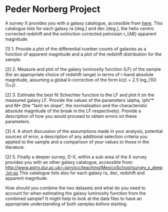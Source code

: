 # Peder Norberg Project

A survey X provides you with a galaxy catalogue, accessible from 
[here](http://www.astro.dur.ac.uk/~iprn/icc/teaching/MexicoSchool/survey_x.txt.gz). This catalogue 
lists for each galaxy ra [deg.] and dec [deg.], the helio centric corrected redshift and the 
extinction corrected petrosian r_{AB} apparent magnitude.

[1] 1. Provide a plot of the differential number counts of galaxies as a function of apparent 
       magnitude and a plot of the redshift distribution for the sample.

[2] 2. Measure and plot of the galaxy luminosity function (LF) of the sample (for an appropriate 
       choice of redshift range) in terms of r-band absolute magnitude, assuming a global 
       k-correction of the form k(z) = 2.5 log_{10}(1+z) .

[2] 3. Estimate the best fit Schechter function to the LF and plot it on the measured galaxy LF. 
       Provide the values of the parameters \alpha, \phi^* and M* (the "faint en slope", the 
       normalisation and the characteristic absolute magnitude of the break in the LF 
       respectively). Provide a description of how you would proceed to obtain errors on these
       parameters.

[3] 4. A short discussion of the assumptions made in your analysis, potential sources of error, 
       a description of any additional selection criteria you applied to the sample and a 
       comparison of your values to those in the literature.

[2] 5. Finally a deeper survey, D-X, within a sub-area of the X survey provides you with an 
       other galaxy catalogue, accessible from: 
       http://www.astro.dur.ac.uk/~iprn/icc/teaching/MexicoSchool/survey_x_deep.txt.gz 
       This catalogue lists also for each galaxy ra, dec, redshift and apparent magnitude.

How should you combine the two datasets and what do you need to account for when 
estimating the galaxy luminosity function from the combined sample? It might help to look 
at the data files to have an appropriate understanding of both samples before starting.

